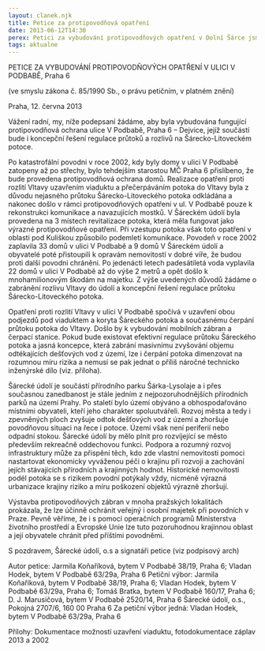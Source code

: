 ```yaml
---
layout: clanek.njk
title: Petice za protipovodňová opatření
date: 2013-06-12T14:30
perex: Petici za vybudování protipovodňových opatření v Dolní Šárce jsme adresovali primátoru a radě hl. m. Prahy, starostce a radě MČ Praha 6 a ministrovi životního prostředí. Sebrali jsme více než 500 podpisů!
tags: aktualne
---
```


PETICE ZA VYBUDOVÁNÍ PROTIPOVODŇOVÝCH OPATŘENÍ V ULICI V PODBABĚ, Praha 6

(ve smyslu zákona č. 85/1990 Sb., o právu petičním, v platném znění)

Praha, 12. června 2013

Vážení radní,
my, níže podepsaní žádáme, aby byla vybudována fungující protipovodňová ochrana ulice V Podbabě, Praha 6 – Dejvice, jejíž součástí bude i koncepční řešení regulace průtoků a rozlivů na Šárecko-Litoveckém potoce. 

Po katastrofální povodni v roce 2002, kdy byly domy v ulici V Podbabě zatopeny až po střechy, bylo tehdejším starostou MČ Praha 6 přislíbeno, že bude provedena protipovodňová ochrana domů. Realizace opatření proti rozlití Vltavy uzavřením viaduktu a přečerpáváním potoka do Vltavy byla z důvodu nejasného průtoku Šárecko-Litoveckého potoka odkládána a nakonec došlo v rámci protipovodňových opatření v ul. V Podbabě pouze k rekonstrukci komunikace a navazujících mostků. V Šáreckém údolí  byla provedena na 3 místech revitalizace potoka, která měla fungovat jako výrazné protipovodňové opatření. Při vzestupu potoka však toto opatření v oblasti pod Kuliškou způsobilo podemletí komunikace. Povodeň v roce 2002 zaplavila 33 domů v ulici V Podbabě a 9 domů V Šáreckém údolí a obyvatelé poté přistoupili k opravám nemovitostí v dobré víře, že budou proti další povodni chráněni. Po jedenácti letech padesátiletá voda vyplavila 22 domů v ulici V Podbabě až do výše 2 metrů a opět došlo k mnohamilionovým škodám na majetku. Z výše uvedených důvodů žádáme o zabránění rozlivu Vltavy do údolí a koncepční řešení regulace průtoku Šárecko-Litoveckého potoka.  

Opatření proti rozlití Vltavy v ulici V Podbabě spočívá v uzavření obou podjezdů pod viaduktem a koryta Šáreckého potoka a současnému čerpání průtoku potoka do Vltavy. Došlo by k vybudování mobilních zábran a čerpací stanice. Pokud bude existovat efektivní regulace průtoku Šáreckého potoka a jasná koncepce, která zabrání masivnímu zvyšování objemu odtékajících dešťových vod z území, lze i čerpání potoka dimenzovat na rozumnou míru rizika a nemusí se pak jednat o příliš náročné technicko inženýrské dílo (viz. příloha). 

Šárecké údolí je součástí přírodního parku Šárka-Lysolaje a i přes současnou zanedbanost je stále jedním z nejpozoruhodnějších přírodních parků na území Prahy. Po staletí bylo území obýváno a obhospodařováno místními obyvateli, kteří jeho charakter spoluutvářeli. Rozvoj města a tedy i zpevněných ploch zvyšuje odtok dešťových vod z území a zhoršuje povodňovou situaci na řece i potoce. Území však není periferií nebo odpadní stokou. Šárecké údolí by mělo plnit pro rozvíjející se město především rekreačně oddechovou funkci. Podpora a rozumný rozvoj infrastruktury může za přispění těch, kdo zde vlastní nemovitosti pomoci nastartovat ekonomicky vyváženou péči o krajinu při rozvoji a zachování jejích stávajících přírodních a krajinných hodnot. Historické nemovitosti podél potoka se s rizikem povodní potýkaly vždy, nicméně výrazná urbanizace krajiny riziko a míru poškození objektů výrazně zhoršují.

Výstavba protipovodňových zábran v mnoha pražských lokalitách prokázala, že lze účinně ochránit veřejný i osobní majetek při povodních v Praze. Pevně věříme, že i s pomocí operačních programů Ministerstva životního prostředí a Evropské Unie lze tuto pozoruhodnou krajinnou oblast a její obyvatele chránit před příštími povodněmi. 

S pozdravem,
Šárecké údolí, o.s  a signatáři petice (viz podpisový arch)
 
Autor petice: 
Jarmila Koňaříková, bytem V Podbabě 38/19, Praha 6; Vladan Hodek, bytem V Podbabě 63/29a, Praha 6
Petiční výbor: 
Jarmila Koňaříková, bytem V Podbabě 38/19, Praha 6; Vladan Hodek, bytem V Podbabě 63/29a, Praha 6; Tomáš Bratka, bytem V Podbabě 160/17, Praha 6; D. J. Marusičová, bytem V Podbabě 2520/14, Praha 6
Šárecké údolí, o.s., Pokojná 2707/6, 160 00 Praha 6
Za petiční výbor jedná: 
Vladan Hodek, bytem V Podbabě 63/29a, Praha 6

Přílohy: Dokumentace možností uzavření viaduktu, fotodokumentace záplav 2013 a 2002
